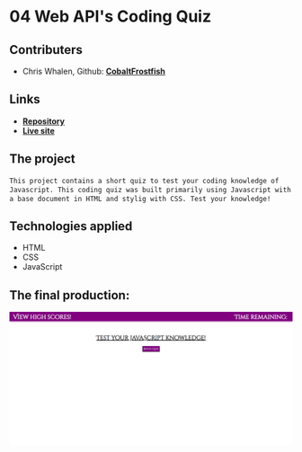 # 04 Web API's Coding Quiz

## Contributers
* Chris Whalen, Github: **[CobaltFrostfish](https://github.com/CobaltFrostfish)**

## Links
* **[Repository](https://github.com/CobaltFrostfish/coding-quiz)**
* **[Live site](https://cobaltfrostfish.github.io/coding-quiz/)**

## The project
```
This project contains a short quiz to test your coding knowledge of Javascript. This coding quiz was built primarily using Javascript with a base document in HTML and stylig with CSS. Test your knowledge!
```
## Technologies applied
* HTML
* CSS
* JavaScript

## The final production:
![Password Generator](./assets/code-quiz.png)